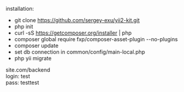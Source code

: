 installation:
    <ul>
        <li>git clone https://github.com/sergey-exu/yii2-kit.git</li>
        <li>php init</li>
        <li>curl -sS https://getcomposer.org/installer | php</li>
        <li>composer global require fxp/composer-asset-plugin --no-plugins</li>
        <li>composer update</li>
        <li>set db connection in common/config/main-local.php</li>
        <li>php yii migrate</li>
    </ul>    
        
site.com/backend<br/>
        login: test<Br/>
        pass: testtest
    
